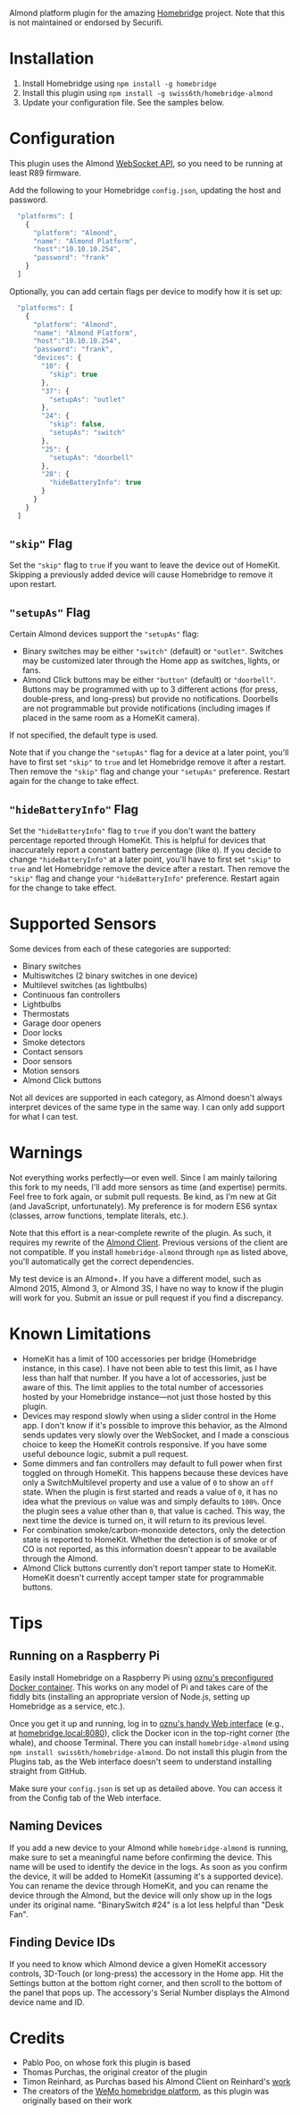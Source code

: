 Almond platform plugin for the amazing [Homebridge](https://github.com/nfarina/homebridge) project. Note that this is not maintained or endorsed by Securifi.

# Installation

1. Install Homebridge using `npm install -g homebridge`
2. Install this plugin using `npm install -g swiss6th/homebridge-almond`
3. Update your configuration file. See the samples below.

# Configuration

This plugin uses the Almond [WebSocket API](https://wiki.securifi.com/index.php/Websockets_Documentation#Devicelist), so you need to be running at least R89 firmware.

Add the following to your Homebridge `config.json`, updating the host and password.

```javascript
  "platforms": [
    {
      "platform": "Almond",
      "name": "Almond Platform",
      "host":"10.10.10.254",
      "password": "frank"
    }
  ]
```

Optionally, you can add certain flags per device to modify how it is set up:

```javascript
  "platforms": [
    {
      "platform": "Almond",
      "name": "Almond Platform",
      "host":"10.10.10.254",
      "password": "frank",
      "devices": {
        "10": {
          "skip": true
        },
        "37": {
          "setupAs": "outlet"
        },
        "24": {
          "skip": false,
          "setupAs": "switch"
        },
        "25": {
          "setupAs": "doorbell"
        },
        "28": {
          "hideBatteryInfo": true
        }
      }
    }
  ]
```

## `"skip"` Flag

Set the `"skip"` flag to `true` if you want to leave the device out of HomeKit. Skipping a previously added device will cause Homebridge to remove it upon restart.

## `"setupAs"` Flag

Certain Almond devices support the `"setupAs"` flag:

- Binary switches may be either `"switch"` (default) or `"outlet"`. Switches may be customized later through the Home app as switches, lights, or fans.
- Almond Click buttons may be either `"button"` (default) or `"doorbell"`. Buttons may be programmed with up to 3 different actions (for press, double-press, and long-press) but provide no notifications. Doorbells are not programmable but provide notifications (including images if placed in the same room as a HomeKit camera).

If not specified, the default type is used.

Note that if you change the `"setupAs"` flag for a device at a later point, you'll have to first set `"skip"` to `true` and let Homebridge remove it after a restart. Then remove the `"skip"` flag and change your `"setupAs"` preference. Restart again for the change to take effect.

## `"hideBatteryInfo"` Flag

Set the `"hideBatteryInfo"` flag to `true` if you don't want the battery percentage reported through HomeKit. This is helpful for devices that inaccurately report a constant battery percentage (like `0`). If you decide to change `"hideBatteryInfo"` at a later point, you'll have to first set `"skip"` to `true` and let Homebridge remove the device after a restart. Then remove the `"skip"` flag and change your `"hideBatteryInfo"` preference. Restart again for the change to take effect.

# Supported Sensors

Some devices from each of these categories are supported:

- Binary switches
- Multiswitches (2 binary switches in one device)
- Multilevel switches (as lightbulbs)
- Continuous fan controllers
- Lightbulbs
- Thermostats
- Garage door openers
- Door locks
- Smoke detectors
- Contact sensors
- Door sensors
- Motion sensors
- Almond Click buttons

Not all devices are supported in each category, as Almond doesn't always interpret devices of the same type in the same way. I can only add support for what I can test.

# Warnings

Not everything works perfectly—or even well. Since I am mainly tailoring this fork to my needs, I'll add more sensors as time (and expertise) permits. Feel free to fork again, or submit pull requests. Be kind, as I'm new at Git (and JavaScript, unfortunately). My preference is for modern ES6 syntax (classes, arrow functions, template literals, etc.).

Note that this effort is a near-complete rewrite of the plugin. As such, it requires my rewrite of the [Almond Client](https://github.com/swiss6th/almond-client). Previous versions of the client are not compatible. If you install `homebridge-almond` through `npm` as listed above, you'll automatically get the correct dependencies.

My test device is an Almond+. If you have a different model, such as Almond 2015, Almond 3, or Almond 3S, I have no way to know if the plugin will work for you. Submit an issue or pull request if you find a discrepancy.

# Known Limitations

- HomeKit has a limit of 100 accessories per bridge (Homebridge instance, in this case). I have not been able to test this limit, as I have less than half that number. If you have a lot of accessories, just be aware of this. The limit applies to the total number of accessories hosted by your Homebridge instance—not just those hosted by this plugin.
- Devices may respond slowly when using a slider control in the Home app. I don't know if it's possible to improve this behavior, as the Almond sends updates very slowly over the WebSocket, and I made a conscious choice to keep the HomeKit controls responsive. If you have some useful debounce logic, submit a pull request.
- Some dimmers and fan controllers may default to full power when first toggled on through HomeKit. This happens because these devices have only a SwitchMultilevel property and use a value of `0` to show an `off` state. When the plugin is first started and reads a value of `0`, it has no idea what the previous `on` value was and simply defaults to `100%`. Once the plugin sees a value other than `0`, that value is cached. This way, the next time the device is turned on, it will return to its previous level.
- For combination smoke/carbon-monoxide detectors, only the detection state is reported to HomeKit. Whether the detection is of smoke or of CO is not reported, as this information doesn't appear to be available through the Almond.
- Almond Click buttons currently don't report tamper state to HomeKit. HomeKit doesn't currently accept tamper state for programmable buttons.

# Tips

## Running on a Raspberry Pi

Easily install Homebridge on a Raspberry Pi using [oznu's preconfigured Docker container](https://github.com/oznu/docker-homebridge/wiki/Homebridge-on-Raspberry-Pi). This works on any model of Pi and takes care of the fiddly bits (installing an appropriate version of Node.js, setting up Homebridge as a service, etc.).

Once you get it up and running, log in to [oznu's handy Web interface](https://github.com/oznu/homebridge-config-ui-x) (e.g., at [homebridge.local:8080](http://homebridge.local:8080)), click the Docker icon in the top-right corner (the whale), and choose Terminal. There you can install `homebridge-almond` using `npm install swiss6th/homebridge-almond`. Do not install this plugin from the Plugins tab, as the Web interface doesn't seem to understand installing straight from GitHub.

Make sure your `config.json` is set up as detailed above. You can access it from the Config tab of the Web interface.

## Naming Devices

If you add a new device to your Almond while `homebridge-almond` is running, make sure to set a meaningful name before confirming the device. This name will be used to identify the device in the logs. As soon as you confirm the device, it will be added to HomeKit (assuming it's a supported device). You can rename the device through HomeKit, and you can rename the device through the Almond, but the device will only show up in the logs under its original name. "BinarySwitch #24" is a lot less helpful than "Desk Fan".

## Finding Device IDs

If you need to know which Almond device a given HomeKit accessory controls, 3D-Touch (or long-press) the accessory in the Home app. Hit the Settings button at the bottom right corner, and then scroll to the bottom of the panel that pops up. The accessory's Serial Number displays the Almond device name and ID.

# Credits
- Pablo Poo, on whose fork this plugin is based
- Thomas Purchas, the original creator of the plugin
- Timon Reinhard, as Purchas based his Almond Client on Reinhard's [work](https://github.com/timonreinhard/wemo-client)
- The creators of the [WeMo homebridge platform](https://github.com/rudders/homebridge-platform-wemo), as this plugin was originally based on their work